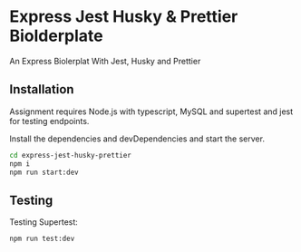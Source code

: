 # Express Jest Husky & Prettier Biolderplate
An Express Biolerplat With Jest, Husky and Prettier

## Installation

Assignment requires Node.js with typescript, MySQL and supertest and jest for testing endpoints.

Install the dependencies and devDependencies and start the server.

```sh
cd express-jest-husky-prettier
npm i
npm run start:dev
```

## Testing
Testing Supertest:
```sh
npm run test:dev
```

